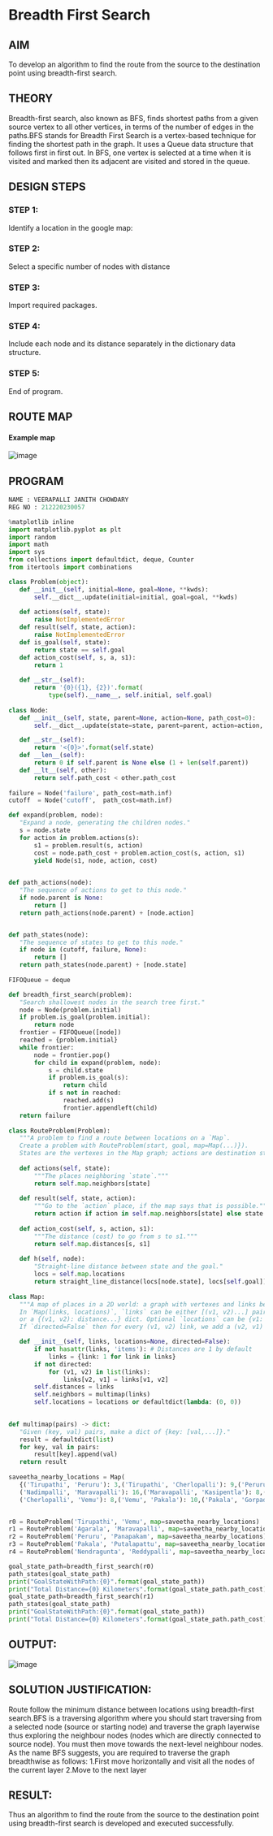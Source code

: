 # Breadth First Search
## AIM

To develop an algorithm to find the route from the source to the destination point using breadth-first search.

## THEORY
Breadth-first search, also known as BFS, finds shortest paths from a given source vertex to all other vertices, in terms of the number of edges in the paths.BFS stands for Breadth First Search is a vertex-based technique for finding the shortest path in the graph. It uses a Queue data structure that follows first in first out. In BFS, one vertex is selected at a time when it is visited and marked then its adjacent are visited and stored in the queue.

## DESIGN STEPS

### STEP 1:
Identify a location in the google map:

### STEP 2:
Select a specific number of nodes with distance

### STEP 3:
Import required packages.

### STEP 4:
Include each node and its distance separately in the dictionary data structure.

### STEP 5:
End of program.


## ROUTE MAP
#### Example map
![image](https://github.com/veerapallijanith/BreadthFirstSearch/blob/main/IMG_20220506_210629%20(1).jpg)



## PROGRAM
```python
NAME : VEERAPALLI JANITH CHOWDARY
REG NO : 212220230057
 ```
```python
%matplotlib inline
import matplotlib.pyplot as plt
import random
import math
import sys
from collections import defaultdict, deque, Counter
from itertools import combinations

class Problem(object):
   def __init__(self, initial=None, goal=None, **kwds): 
       self.__dict__.update(initial=initial, goal=goal, **kwds) 
       
   def actions(self, state):        
       raise NotImplementedError
   def result(self, state, action): 
       raise NotImplementedError
   def is_goal(self, state):        
       return state == self.goal
   def action_cost(self, s, a, s1): 
       return 1
   
   def __str__(self):
       return '{0}({1}, {2})'.format(
           type(self).__name__, self.initial, self.goal)
           
class Node:
   def __init__(self, state, parent=None, action=None, path_cost=0):
       self.__dict__.update(state=state, parent=parent, action=action, path_cost=path_cost)

   def __str__(self): 
       return '<{0}>'.format(self.state)
   def __len__(self): 
       return 0 if self.parent is None else (1 + len(self.parent))
   def __lt__(self, other): 
       return self.path_cost < other.path_cost
       
failure = Node('failure', path_cost=math.inf) 
cutoff  = Node('cutoff',  path_cost=math.inf)

def expand(problem, node):
   "Expand a node, generating the children nodes."
   s = node.state
   for action in problem.actions(s):
       s1 = problem.result(s, action)
       cost = node.path_cost + problem.action_cost(s, action, s1)
       yield Node(s1, node, action, cost)
       

def path_actions(node):
   "The sequence of actions to get to this node."
   if node.parent is None:
       return []  
   return path_actions(node.parent) + [node.action]


def path_states(node):
   "The sequence of states to get to this node."
   if node in (cutoff, failure, None): 
       return []
   return path_states(node.parent) + [node.state]
   
FIFOQueue = deque

def breadth_first_search(problem):
   "Search shallowest nodes in the search tree first."
   node = Node(problem.initial)
   if problem.is_goal(problem.initial):
       return node
   frontier = FIFOQueue([node])
   reached = {problem.initial}
   while frontier:
       node = frontier.pop()
       for child in expand(problem, node):
           s = child.state
           if problem.is_goal(s):
               return child
           if s not in reached:
               reached.add(s)
               frontier.appendleft(child)
   return failure
   
class RouteProblem(Problem):
   """A problem to find a route between locations on a `Map`.
   Create a problem with RouteProblem(start, goal, map=Map(...)}).
   States are the vertexes in the Map graph; actions are destination states."""
   
   def actions(self, state): 
       """The places neighboring `state`."""
       return self.map.neighbors[state]
   
   def result(self, state, action):
       """Go to the `action` place, if the map says that is possible."""
       return action if action in self.map.neighbors[state] else state
   
   def action_cost(self, s, action, s1):
       """The distance (cost) to go from s to s1."""
       return self.map.distances[s, s1]
   
   def h(self, node):
       "Straight-line distance between state and the goal."
       locs = self.map.locations
       return straight_line_distance(locs[node.state], locs[self.goal])
       
class Map:
   """A map of places in a 2D world: a graph with vertexes and links between them. 
   In `Map(links, locations)`, `links` can be either [(v1, v2)...] pairs, 
   or a {(v1, v2): distance...} dict. Optional `locations` can be {v1: (x, y)} 
   If `directed=False` then for every (v1, v2) link, we add a (v2, v1) link."""

   def __init__(self, links, locations=None, directed=False):
       if not hasattr(links, 'items'): # Distances are 1 by default
           links = {link: 1 for link in links}
       if not directed:
           for (v1, v2) in list(links):
               links[v2, v1] = links[v1, v2]
       self.distances = links
       self.neighbors = multimap(links)
       self.locations = locations or defaultdict(lambda: (0, 0))

       
def multimap(pairs) -> dict:
   "Given (key, val) pairs, make a dict of {key: [val,...]}."
   result = defaultdict(list)
   for key, val in pairs:
       result[key].append(val)
   return result
   
saveetha_nearby_locations = Map(
   {('Tirupathi', 'Peruru'): 3,('Tirupathi', 'Cherlopalli'): 9,('Peruru', 'Thondawada'): 5,('Thondawada', 'Chandragiri'): 3,('Chandragiri', 'Agarala'): 8,('Agarala', 'Ithepalli'): 9,('Ithepalli', 'Mamanduru'): 14,('Mamanduru', 'Nadimpalli'): 3,
   ('Nadimpalli', 'Maravapalli'): 16,('Maravapalli', 'Kasipentla'): 8,('Agarala', 'Kothaindlu'): 7,('Kothaindlu', 'Panapakam'): 5,('Panapakam', 'Nendragunta'): 8,('Nendragunta', 'Sankampalli'): 6,('Sankampalli', 'Thotapalli'): 8,('Thotapalli', 'Reddypalli'): 5,('Reddypalli', 'Kasipentla'): 11,
   ('Cherlopalli', 'Vemu'): 8,('Vemu', 'Pakala'): 10,('Pakala', 'Gorpadu'): 7,('Pakala', 'Putalapattu'): 8, ('Mogarala', 'Yellampalli'): 4,('Yellamaplli', 'Kasipentla'): 5})


r0 = RouteProblem('Tirupathi', 'Vemu', map=saveetha_nearby_locations)
r1 = RouteProblem('Agarala', 'Maravapalli', map=saveetha_nearby_locations)
r2 = RouteProblem('Peruru', 'Panapakam', map=saveetha_nearby_locations)
r3 = RouteProblem('Pakala', 'Putalapattu', map=saveetha_nearby_locations)
r4 = RouteProblem('Nendragunta', 'Reddypalli', map=saveetha_nearby_locations)

goal_state_path=breadth_first_search(r0)
path_states(goal_state_path)
print("GoalStateWithPath:{0}".format(goal_state_path))
print("Total Distance={0} Kilometers".format(goal_state_path.path_cost))
goal_state_path=breadth_first_search(r1)
path_states(goal_state_path)
print("GoalStateWithPath:{0}".format(goal_state_path))
print("Total Distance={0} Kilometers".format(goal_state_path.path_cost))

```

## OUTPUT:

![image](https://github.com/veerapallijanith/BreadthFirstSearch/blob/main/jani1.png)



## SOLUTION JUSTIFICATION:

Route follow the minimum distance between locations using breadth-first search.BFS is a traversing algorithm where you should start traversing from a selected node (source or starting node) and traverse the graph layerwise thus exploring the neighbour nodes (nodes which are directly connected to source node). You must then move towards the next-level neighbour nodes.
As the name BFS suggests, you are required to traverse the graph breadthwise as follows:
1.First move horizontally and visit all the nodes of the current layer
2.Move to the next layer

## RESULT:
Thus an algorithm to find the route from the source to the destination point using breadth-first search is developed and executed successfully.
